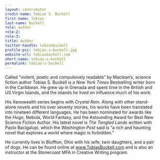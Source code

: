 ```yaml
---
layout: contributor
credit-name: Tobias S. Buckell
first-name: Tobias
last-name: Buckell
role: author
role-2:
role-3:
title: Author
twitter-handle: tobiasbuckell
profile-pic: tobias-s-buckell.jpg
website-url: tobiasbuckell.com
short-name: tobias-s-buckell
permalink: tobias-s-buckell
---
```


Called “violent, poetic and compulsively readable” by Maclean’s, science fiction author Tobias S. Buckell is a _New York Times_ Bestselling writer born in the Caribbean. He grew up in Grenada and spent time in the British and US Virgin Islands, and the islands he lived on influence much of his work.

His Xenowealth series begins with _Crystal Rain_. Along with other stand-alone novels and his over seventy stories, his works have been translated into nineteen different languages. He has been nominated for awards like the Hugo, Nebula, World Fantasy, and the Astounding Award for Best New Science Fiction Author. His latest novel is _The Tangled Lands_ written with Paolo Bacigalupi, which the _Washington Post_ said is “a rich and haunting novel that explores a world where magic is forbidden.”

He currently lives in Bluffton, Ohio with his wife, twin daughters, and a pair of dogs. He can be found online at www.TobiasBuckell.com and is also an instructor at the Stonecoast MFA in Creative Writing program.
